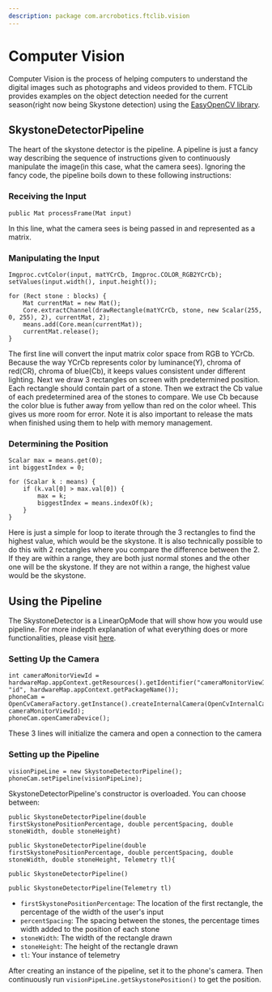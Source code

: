 ```yaml
---
description: package com.arcrobotics.ftclib.vision
---
```


# Computer Vision

Computer Vision is the process of helping computers to understand the digital images such as photographs and videos provided to them. FTCLib provides examples on the object detection needed for the current season\(right now being Skystone detection\) using the [EasyOpenCV library](https://github.com/OpenFTC/EasyOpenCV).

## SkystoneDetectorPipeline

The heart of the skystone detector is the pipeline. A pipeline is just a fancy way describing the sequence of instructions given to continuously manipulate the image\(in this case, what the camera sees\). Ignoring the fancy code, the pipeline boils down to these following instructions:

### Receiving the Input

```text
public Mat processFrame(Mat input) 
```

In this line, what the camera sees is being passed in and represented as a matrix.

### Manipulating the Input

```text
Imgproc.cvtColor(input, matYCrCb, Imgproc.COLOR_RGB2YCrCb);
setValues(input.width(), input.height());

for (Rect stone : blocks) {
    Mat currentMat = new Mat();
    Core.extractChannel(drawRectangle(matYCrCb, stone, new Scalar(255, 0, 255), 2), currentMat, 2);
    means.add(Core.mean(currentMat));
    currentMat.release();
}
```

The first line will convert the input matrix color space from RGB to YCrCb. Because the way YCrCb represents color by luminance\(Y\), chroma of red\(CR\), chroma of blue\(Cb\), it keeps values consistent under different lighting. Next we draw 3 rectangles on screen with predetermined position. Each rectangle should contain part of a stone. Then we extract the Cb value of each predetermined area of the stones to compare. We use Cb because the color blue is futher away from yellow than red on the color wheel. This gives us more room for error. Note it is also important to release the mats when finished using them to help with memory management.

### Determining the Position

```text
Scalar max = means.get(0);
int biggestIndex = 0;

for (Scalar k : means) {
    if (k.val[0] > max.val[0]) {
        max = k;
        biggestIndex = means.indexOf(k);
    }
}
```

Here is just a simple for loop to iterate through the 3 rectangles to find the highest value, which would be the skystone. It is also technically possible to do this with 2 rectangles where you compare the difference between the 2. If they are within a range, they are both just normal stones and the other one will be the skystone. If they are not within a range, the highest value would be the skystone.

## Using the Pipeline

The SkystoneDetector is a LinearOpMode that will show how you would use pipeline. For more indepth explanation of what everything does or more functionalities, please visit [here](https://github.com/OpenFTC/EasyOpenCV/tree/master/examples/src/main/java/org/openftc/easyopencv/examples).

### Setting Up the Camera

```text
int cameraMonitorViewId = hardwareMap.appContext.getResources().getIdentifier("cameraMonitorViewId", "id", hardwareMap.appContext.getPackageName());
phoneCam = OpenCvCameraFactory.getInstance().createInternalCamera(OpenCvInternalCamera.CameraDirection.BACK, cameraMonitorViewId);
phoneCam.openCameraDevice();
```

These 3 lines will initialize the camera and open a connection to the camera

### Setting up the Pipeline

```text
visionPipeLine = new SkystoneDetectorPipeline();
phoneCam.setPipeline(visionPipeLine);
```

SkystoneDetectorPipeline's constructor is overloaded. You can choose between:

```text
public SkystoneDetectorPipeline(double firstSkystonePositionPercentage, double percentSpacing, double stoneWidth, double stoneHeight)
```

```text
public SkystoneDetectorPipeline(double firstSkystonePositionPercentage, double percentSpacing, double stoneWidth, double stoneHeight, Telemetry tl){
```

```text
public SkystoneDetectorPipeline()
```

```text
public SkystoneDetectorPipeline(Telemetry tl)
```

* `firstSkystonePositionPercentage`: The location of the first rectangle, the percentage of the width of the user's input
* `percentSpacing`: The spacing between the stones, the percentage times width added to the position of each stone
* `stoneWidth`: The width of the rectangle drawn
* `stoneHeight`: The height of the rectangle drawn
* `tl`: Your instance of telemetry

After creating an instance of the pipeline, set it to the phone's camera. Then continuously run `visionPipeLine.getSkystonePosition()` to get the position.

